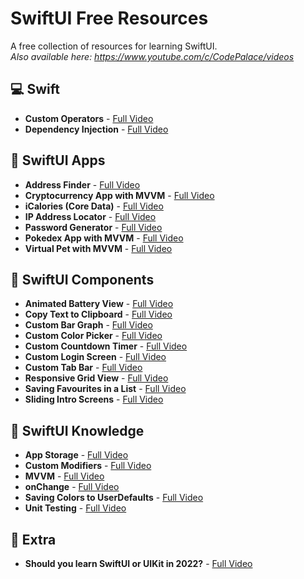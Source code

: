 # SwiftUI Free Resources
A free collection of resources for learning SwiftUI. \
*Also available here: https://www.youtube.com/c/CodePalace/videos*

## 💻 Swift
- **Custom Operators** - [Full Video](https://youtu.be/WDF9_DrnfXY)
- **Dependency Injection** - [Full Video](https://youtu.be/Z3_59O3PBnU)

## 📱 SwiftUI Apps
- **Address Finder** - [Full Video](https://youtu.be/dJ6f2o92tKg)
- **Cryptocurrency App with MVVM** - [Full Video](https://youtu.be/OPTzgeIKMgU)
- **iCalories (Core Data)** - [Full Video](https://youtu.be/O0FSDNOXCl0)
- **IP Address Locator** - [Full Video](https://youtu.be/rKREkU4v3Ao)
- **Password Generator** - [Full Video](https://youtu.be/YdAOtgV0X9o)
- **Pokedex App with MVVM** - [Full Video](https://youtu.be/wwOOwhsPKpU)
- **Virtual Pet with MVVM** - [Full Video](https://youtu.be/e7u9ZSCtLws)

## 🔨 SwiftUI Components
- **Animated Battery View** - [Full Video](https://youtu.be/Y4vMh5QMXKs)
- **Copy Text to Clipboard** - [Full Video](https://youtu.be/NehELQmkU_M)
- **Custom Bar Graph** - [Full Video](https://youtu.be/OugWK0U9uqE)
- **Custom Color Picker** - [Full Video](https://youtu.be/BU-FtY5-RTM)
- **Custom Countdown Timer** - [Full Video](https://youtu.be/NAsQCNpodPI)
- **Custom Login Screen** - [Full Video](https://youtu.be/BU-FtY5-RTM)
- **Custom Tab Bar**  - [Full Video](https://youtu.be/vzQDKYIKEb8)
- **Responsive Grid View** - [Full Video](https://youtu.be/e7u9ZSCtLws)
- **Saving Favourites in a List** - [Full Video](https://youtu.be/_lPU9SrBpRI)
- **Sliding Intro Screens** - [Full Video](https://youtu.be/OPTzgeIKMgU)

## 📖 SwiftUI Knowledge
- **App Storage** - [Full Video](https://youtu.be/OLyGYcSw9Bs)
- **Custom Modifiers** - [Full Video](https://youtu.be/C7G51_Bx7mc)
- **MVVM** - [Full Video](https://youtu.be/H5wmKjfsz68)
- **onChange** - [Full Video](https://youtu.be/w3GifXVPSD4)
- **Saving Colors to UserDefaults** - [Full Video](https://youtu.be/UAXVZUVGU98)
- **Unit Testing** - [Full Video](https://youtu.be/vfCm6zCHv44)

## 🎁 Extra
- **Should you learn SwiftUI or UIKit in 2022?** - [Full Video](https://youtu.be/j5DewdnJhZQ)
